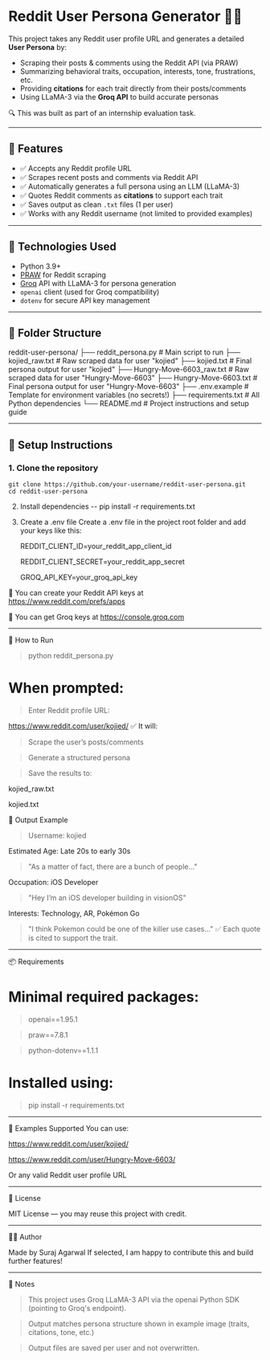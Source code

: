 # Reddit User Persona Generator 🤖🧠

This project takes any Reddit user profile URL and generates a detailed **User Persona** by:
- Scraping their posts & comments using the Reddit API (via PRAW)
- Summarizing behavioral traits, occupation, interests, tone, frustrations, etc.
- Providing **citations** for each trait directly from their posts/comments
- Using LLaMA-3 via the **Groq API** to build accurate personas

🔍 This was built as part of an internship evaluation task.

---

## 🔧 Features

- ✅ Accepts any Reddit profile URL
- ✅ Scrapes recent posts and comments via Reddit API
- ✅ Automatically generates a full persona using an LLM (LLaMA-3)
- ✅ Quotes Reddit comments as **citations** to support each trait
- ✅ Saves output as clean `.txt` files (1 per user)
- ✅ Works with any Reddit username (not limited to provided examples)

---

## 🚀 Technologies Used

- Python 3.9+
- [PRAW](https://praw.readthedocs.io/) for Reddit scraping
- [Groq](https://console.groq.com/) API with LLaMA-3 for persona generation
- `openai` client (used for Groq compatibility)
- `dotenv` for secure API key management

---

## 📁 Folder Structure

reddit-user-persona/
├── reddit_persona.py                # Main script to run
├── kojied_raw.txt                   # Raw scraped data for user "kojied"
├── kojied.txt                       # Final persona output for user "kojied"
├── Hungry-Move-6603_raw.txt        # Raw scraped data for user "Hungry-Move-6603"
├── Hungry-Move-6603.txt            # Final persona output for user "Hungry-Move-6603"
├── .env.example                     # Template for environment variables (no secrets!)
├── requirements.txt                # All Python dependencies
└── README.md                       # Project instructions and setup guide

---

## 🔐 Setup Instructions

### 1. Clone the repository

    git clone https://github.com/your-username/reddit-user-persona.git
    cd reddit-user-persona

2. Install dependencies -- pip install -r requirements.txt

3. Create a .env file
   Create a .env file in the project root folder and add your keys like this:

   REDDIT_CLIENT_ID=your_reddit_app_client_id
   
   REDDIT_CLIENT_SECRET=your_reddit_app_secret
   
   GROQ_API_KEY=your_groq_api_key
   
🔑 You can create your Reddit API keys at https://www.reddit.com/prefs/apps

🔑 You can get Groq keys at https://console.groq.com

---

🧠 How to Run

> python reddit_persona.py

# When prompted:

> Enter Reddit profile URL:

https://www.reddit.com/user/kojied/
✅ It will:

> Scrape the user’s posts/comments

> Generate a structured persona

> Save the results to:

   kojied_raw.txt

   kojied.txt

🧪 Output Example

> Username: kojied

Estimated Age: Late 20s to early 30s
> "As a matter of fact, there are a bunch of people..."

Occupation: iOS Developer
> "Hey I’m an iOS developer building in visionOS"

Interests: Technology, AR, Pokémon Go
> "I think Pokemon could be one of the killer use cases..."
✅ Each quote is cited to support the trait.

---

📦 Requirements
# Minimal required packages:

> openai==1.95.1

> praw==7.8.1

> python-dotenv==1.1.1

# Installed using:

> pip install -r requirements.txt

---

👤 Examples Supported
You can use:

https://www.reddit.com/user/kojied/

https://www.reddit.com/user/Hungry-Move-6603/

Or any valid Reddit user profile URL

---

📜 License

MIT License — you may reuse this project with credit.

---

🙋‍♂️ Author

Made by Suraj Agarwal
If selected, I am happy to contribute this and build further features!

---

🧠 Notes

> This project uses Groq LLaMA-3 API via the openai Python SDK (pointing to Groq's endpoint).

> Output matches persona structure shown in example image (traits, citations, tone, etc.)

> Output files are saved per user and not overwritten.
